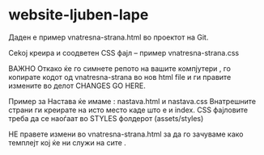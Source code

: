 # website-ljuben-lape

Даден е пример vnatresna-strana.html во проектот на Git.

Сеkoj креира и соодветен CSS фајл – пример vnatresna-strana.css

ВАЖНО  Откако ќе го симнете репото на вашите компјутери , го копирате кодот од vnatresna-strana во нов html file и ги правите измените во делот CHANGES GO HERE.

Пример за Настава ќе имаме : nastava.html и nastava.css
Внатрешните страни ги креирате на исто место каде што е и index. 
CSS фајловите треба да се наоѓаат во STYLES фолдерот (assets/styles)

НЕ правете измени во vnatresna-strana.html за да го зачуваме како темплејт кој ќе ни служи на сите .

